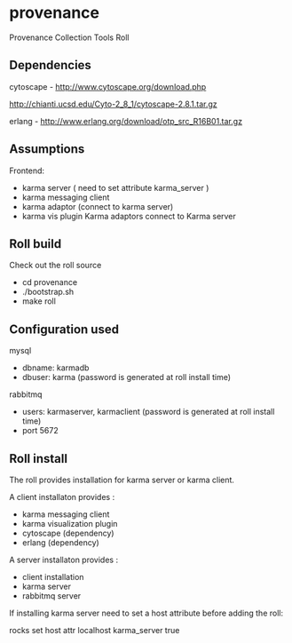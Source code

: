 provenance
==========

Provenance Collection Tools Roll


Dependencies
------------
cytoscape - http://www.cytoscape.org/download.php

http://chianti.ucsd.edu/Cyto-2_8_1/cytoscape-2.8.1.tar.gz

erlang - http://www.erlang.org/download/otp_src_R16B01.tar.gz

Assumptions
-----------
Frontend:
 - karma server ( need to set attribute karma_server )
 - karma messaging client 
 - karma adaptor (connect to karma server)
 - karma vis plugin 
Karma adaptors connect to Karma server 

Roll build
----------
Check out the roll source 
   - cd provenance
   - ./bootstrap.sh 
   - make roll


Configuration used
-------------------
mysql 
   - dbname: karmadb
   - dbuser: karma (password is generated at roll install time)

rabbitmq 
   - users: karmaserver, karmaclient (password is generated at roll install time)
   - port 5672


Roll install
------------
The roll provides installation for karma server or karma client. 

A client installaton provides : 
-	karma messaging client
-	karma visualization plugin
-	cytoscape (dependency)
-	erlang  (dependency)

A server installaton provides : 
-	client installation
-	karma server
-	rabbitmq server

If installing karma server need to set a host attribute before adding the roll:

   rocks set host attr localhost karma_server true


